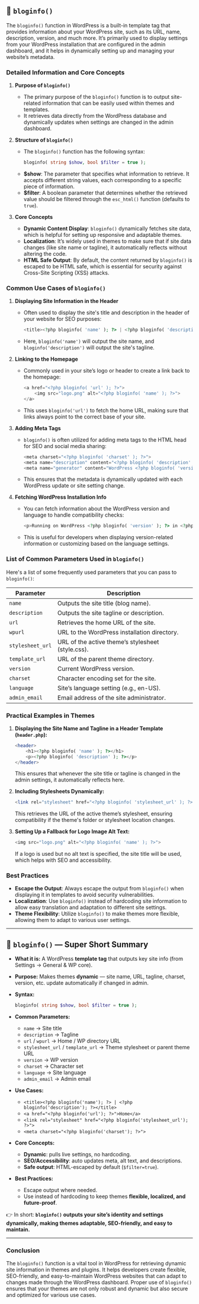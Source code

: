 ## 📌 `bloginfo()`

The `bloginfo()` function in WordPress is a built-in template tag that provides information about your WordPress site, such as its URL, name, description, version, and much more. It’s primarily used to display settings from your WordPress installation that are configured in the admin dashboard, and it helps in dynamically setting up and managing your website’s metadata.

### Detailed Information and Core Concepts

1. **Purpose of `bloginfo()`**
   - The primary purpose of the `bloginfo()` function is to output site-related information that can be easily used within themes and templates.
   - It retrieves data directly from the WordPress database and dynamically updates when settings are changed in the admin dashboard.

2. **Structure of `bloginfo()`**
   - The `bloginfo()` function has the following syntax:
     ```php
     bloginfo( string $show, bool $filter = true );
     ```
   - **$show**: The parameter that specifies what information to retrieve. It accepts different string values, each corresponding to a specific piece of information.
   - **$filter**: A boolean parameter that determines whether the retrieved value should be filtered through the `esc_html()` function (defaults to `true`).

3. **Core Concepts**
   - **Dynamic Content Display**: `bloginfo()` dynamically fetches site data, which is helpful for setting up responsive and adaptable themes.
   - **Localization**: It’s widely used in themes to make sure that if site data changes (like site name or tagline), it automatically reflects without altering the code.
   - **HTML Safe Output**: By default, the content returned by `bloginfo()` is escaped to be HTML safe, which is essential for security against Cross-Site Scripting (XSS) attacks.

### Common Use Cases of `bloginfo()`

1. **Displaying Site Information in the Header**
   - Often used to display the site's title and description in the header of your website for SEO purposes:
     ```php
     <title><?php bloginfo( 'name' ); ?> | <?php bloginfo( 'description' ); ?></title>
     ```
   - Here, `bloginfo('name')` will output the site name, and `bloginfo('description')` will output the site's tagline.

2. **Linking to the Homepage**
   - Commonly used in your site’s logo or header to create a link back to the homepage:
     ```php
     <a href="<?php bloginfo( 'url' ); ?>">
         <img src="logo.png" alt="<?php bloginfo( 'name' ); ?>">
     </a>
     ```
   - This uses `bloginfo('url')` to fetch the home URL, making sure that links always point to the correct base of your site.

3. **Adding Meta Tags**
   - `bloginfo()` is often utilized for adding meta tags to the HTML head for SEO and social media sharing:
     ```php
     <meta charset="<?php bloginfo( 'charset' ); ?>">
     <meta name="description" content="<?php bloginfo( 'description' ); ?>">
     <meta name="generator" content="WordPress <?php bloginfo( 'version' ); ?>">
     ```
   - This ensures that the metadata is dynamically updated with each WordPress update or site setting change.

4. **Fetching WordPress Installation Info**
   - You can fetch information about the WordPress version and language to handle compatibility checks:
     ```php
     <p>Running on WordPress <?php bloginfo( 'version' ); ?> in <?php bloginfo( 'language' ); ?> language.</p>
     ```
   - This is useful for developers when displaying version-related information or customizing based on the language settings.

### List of Common Parameters Used in `bloginfo()`

Here's a list of some frequently used parameters that you can pass to `bloginfo()`:

| Parameter            | Description                                           |
|----------------------|-------------------------------------------------------|
| `name`               | Outputs the site title (blog name).                   |
| `description`        | Outputs the site tagline or description.              |
| `url`                | Retrieves the home URL of the site.                   |
| `wpurl`              | URL to the WordPress installation directory.          |
| `stylesheet_url`     | URL of the active theme’s stylesheet (style.css).     |
| `template_url`       | URL of the parent theme directory.                    |
| `version`            | Current WordPress version.                           |
| `charset`            | Character encoding set for the site.                  |
| `language`           | Site’s language setting (e.g., en-US).                |
| `admin_email`        | Email address of the site administrator.              |

### Practical Examples in Themes

1. **Displaying the Site Name and Tagline in a Header Template (`header.php`):**
   ```php
   <header>
       <h1><?php bloginfo( 'name' ); ?></h1>
       <p><?php bloginfo( 'description' ); ?></p>
   </header>
   ```
   This ensures that whenever the site title or tagline is changed in the admin settings, it automatically reflects here.

2. **Including Stylesheets Dynamically:**
   ```php
   <link rel="stylesheet" href="<?php bloginfo( 'stylesheet_url' ); ?>">
   ```
   This retrieves the URL of the active theme’s stylesheet, ensuring compatibility if the theme's folder or stylesheet location changes.

3. **Setting Up a Fallback for Logo Image Alt Text:**
   ```php
   <img src="logo.png" alt="<?php bloginfo( 'name' ); ?>">
   ```
   If a logo is used but no alt text is specified, the site title will be used, which helps with SEO and accessibility.

### Best Practices

- **Escape the Output**: Always escape the output from `bloginfo()` when displaying it in templates to avoid security vulnerabilities.
- **Localization**: Use `bloginfo()` instead of hardcoding site information to allow easy translation and adaptation to different site settings.
- **Theme Flexibility**: Utilize `bloginfo()` to make themes more flexible, allowing them to adapt to various user settings.

---

## 📝 `bloginfo()` — Super Short Summary

* **What it is:** A WordPress **template tag** that outputs key site info (from Settings → General & WP core).

* **Purpose:** Makes themes **dynamic** — site name, URL, tagline, charset, version, etc. update automatically if changed in admin.

* **Syntax:**

  ```php
  bloginfo( string $show, bool $filter = true );
  ```

* **Common Parameters:**

  * `name` → Site title
  * `description` → Tagline
  * `url` / `wpurl` → Home / WP directory URL
  * `stylesheet_url` / `template_url` → Theme stylesheet or parent theme URL
  * `version` → WP version
  * `charset` → Character set
  * `language` → Site language
  * `admin_email` → Admin email

* **Use Cases:**

  * `<title><?php bloginfo('name'); ?> | <?php bloginfo('description'); ?></title>`
  * `<a href="<?php bloginfo('url'); ?>">Home</a>`
  * `<link rel="stylesheet" href="<?php bloginfo('stylesheet_url'); ?>">`
  * `<meta charset="<?php bloginfo('charset'); ?>">`

* **Core Concepts:**

  * **Dynamic**: pulls live settings, no hardcoding.
  * **SEO/Accessibility**: auto updates meta, alt text, and descriptions.
  * **Safe output**: HTML-escaped by default (`$filter=true`).

* **Best Practices:**

  * Escape output where needed.
  * Use instead of hardcoding to keep themes **flexible, localized, and future-proof**.

👉 In short: **`bloginfo()` outputs your site’s identity and settings dynamically, making themes adaptable, SEO-friendly, and easy to maintain.**

---

### Conclusion

The `bloginfo()` function is a vital tool in WordPress for retrieving dynamic site information in themes and plugins. It helps developers create flexible, SEO-friendly, and easy-to-maintain WordPress websites that can adapt to changes made through the WordPress dashboard. Proper use of `bloginfo()` ensures that your themes are not only robust and dynamic but also secure and optimized for various use cases.